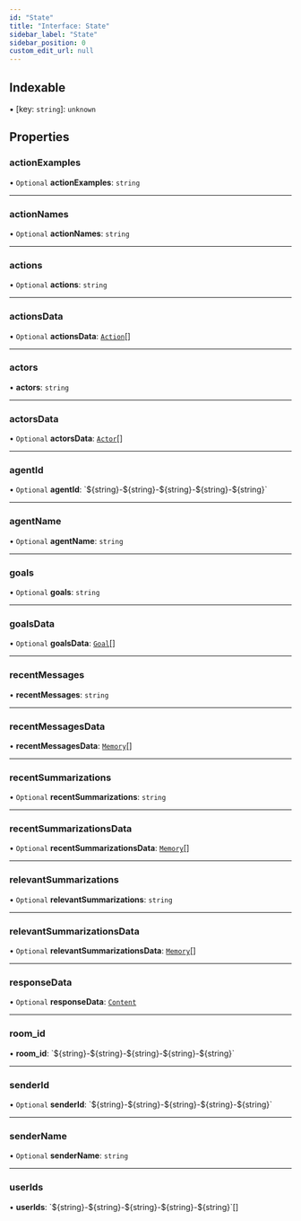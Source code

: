 ```yaml
---
id: "State"
title: "Interface: State"
sidebar_label: "State"
sidebar_position: 0
custom_edit_url: null
---
```


## Indexable

▪ [key: `string`]: `unknown`

## Properties

### actionExamples

• `Optional` **actionExamples**: `string`

___

### actionNames

• `Optional` **actionNames**: `string`

___

### actions

• `Optional` **actions**: `string`

___

### actionsData

• `Optional` **actionsData**: [`Action`](Action.md)[]

___

### actors

• **actors**: `string`

___

### actorsData

• `Optional` **actorsData**: [`Actor`](Actor.md)[]

___

### agentId

• `Optional` **agentId**: \`$\{string}-$\{string}-$\{string}-$\{string}-$\{string}\`

___

### agentName

• `Optional` **agentName**: `string`

___

### goals

• `Optional` **goals**: `string`

___

### goalsData

• `Optional` **goalsData**: [`Goal`](Goal.md)[]

___

### recentMessages

• **recentMessages**: `string`

___

### recentMessagesData

• **recentMessagesData**: [`Memory`](Memory.md)[]

___

### recentSummarizations

• `Optional` **recentSummarizations**: `string`

___

### recentSummarizationsData

• `Optional` **recentSummarizationsData**: [`Memory`](Memory.md)[]

___

### relevantSummarizations

• `Optional` **relevantSummarizations**: `string`

___

### relevantSummarizationsData

• `Optional` **relevantSummarizationsData**: [`Memory`](Memory.md)[]

___

### responseData

• `Optional` **responseData**: [`Content`](Content.md)

___

### room\_id

• **room\_id**: \`$\{string}-$\{string}-$\{string}-$\{string}-$\{string}\`

___

### senderId

• `Optional` **senderId**: \`$\{string}-$\{string}-$\{string}-$\{string}-$\{string}\`

___

### senderName

• `Optional` **senderName**: `string`

___

### userIds

• **userIds**: \`$\{string}-$\{string}-$\{string}-$\{string}-$\{string}\`[]
